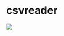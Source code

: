 # csvreader
<img src="https://dev.azure.com/fredrikkihlman/maven-selenium-pipeline/_apis/build/status/maven-selenium-pipeline">
